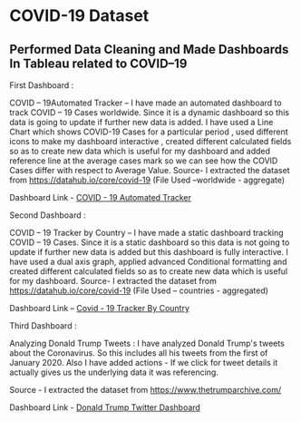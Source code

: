 # COVID-19 Dataset
## Performed Data Cleaning and Made Dashboards In Tableau related to COVID–19

First Dashboard :

COVID – 19Automated Tracker –  I have made an automated dashboard to track COVID – 19 Cases worldwide. Since it is a dynamic dashboard so this data is going to update if further new data is added. 
I have used a Line Chart which shows COVID-19 Cases for a particular period , used different icons to make my dashboard interactive , created different calculated fields so as to create new data which is useful for my dashboard and added reference line at the average cases mark so we can see how the COVID Cases differ with respect to Average Value. 
Source- I extracted the dataset from https://datahub.io/core/covid-19
(File Used –worldwide - aggregate)


Dashboard Link - [COVID - 19 Automated Tracker](https://public.tableau.com/app/profile/varij1192/viz/COVID19AutomatedTracker_16600233688300/Dashboard1)





Second Dashboard :

COVID – 19 Tracker by Country – I have made a static dashboard tracking COVID – 19 Cases. Since it is a static dashboard so this data is not going to update if further new data is added but this dashboard is fully interactive. I have used a dual axis graph, applied advanced Conditional formatting and created different calculated fields so as to create new data which is useful for my dashboard.
Source- I extracted the dataset from https://datahub.io/core/covid-19
(File Used – countries - aggregated)


Dashboard Link –  [Covid - 19 Tracker By Country](https://public.tableau.com/app/profile/varij1192/viz/Covid-19TrackerByCountry/CovidTrackerByCountry)




Third Dashboard :

Analyzing Donald Trump Tweets : I have analyzed Donald Trump's tweets about the Coronavirus. So this includes all his tweets from the first of January 2020.
 Also I have added actions - If we click for tweet details it actually gives us the underlying data it was referencing.

Source - I extracted the dataset from https://www.thetrumparchive.com/



Dashboard Link - [Donald Trump Twitter Dashboard](https://public.tableau.com/app/profile/varij1192/viz/Donald_Trump_TwitterDashboard/TrumpTwitterDashboard)



